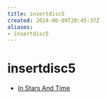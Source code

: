 ```yaml
---
title: insertdisc5
created: 2024-06-09T20:45:37Z
aliases:
- insertdisc5
---
```


# insertdisc5

- [In Stars And Time](in-stars-and-time.md)
